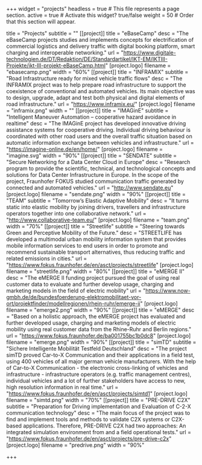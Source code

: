 +++
widget = "projects"
headless = true  # This file represents a page section.
active = true  # Activate this widget? true/false
weight = 50  # Order that this section will appear.

title = "Projects"
subtitle = ""
[[project]]
    title = "eBaseCamp"
    desc = "The eBaseCamp projects studies and implements concepts for electrification of commercial logistics and delivery traffic with digital booking platform, smart charging and interoperable networking."
    url = "https://www.digitale-technologien.de/DT/Redaktion/DE/Standardartikel/IKT-EM/IKTIII-Projekte/ikt-III-projekt-eBaseCamp.html"
    [project.logo]
        filename = "ebasecamp.png"
        width = "60%"
[[project]]
    title = "INFRAMIX"
    subtitle = "Road Infrastructure ready for mixed vehicle traffic flows"
    desc = "The INFRAMIX project was to help prepare road infrastructure to support the coexistence of conventional and automated vehicles. Its main objective was to design, upgrade, adapt and test both physical and digital elements of road infrastructure."
    url = "https://www.inframix.eu/"
    [project.logo]
        filename = "inframix.png"
        width = ""
[[project]]
    title = "IMAGinE"
    subtitle = "Intelligent Maneuver Automation – cooperative hazard avoidance in realtime"
    desc = "The IMAGinE project has developed innovative driving assistance systems for cooperative driving. Individual driving behaviour is coordinated with other road users and the overall traffic situation based on automatic information exchange between vehicles and infrastructure."
    url = "https://imagine-online.de/en/home/"
    [project.logo]
        filename = "imagine.svg"
        width = "90%"
[[project]]
    title = "SENDATE"
    subtitle = "Secure Networking for a Data Center Cloud in Europe"
    desc = "Research program to provide the scientific, technical, and technological concepts and solutions for Data Center Infrastructure in Europe. In the scope of the project, Fraunhofer FOKUS studied communication traffic generated by connected and automated vehicles."
    url = "http://www.sendate.eu"
    [project.logo]
        filename = "sendate.png"
        width = "90%"
[[project]]
    title = "TEAM"
    subtitle = "Tomorrow’s Elastic Adaptive Mobility"
    desc = "It turns static into elastic mobility by joining drivers, travellers and infrastructure operators together into one collaborative network."
    url = "http://www.collaborative-team.eu/"
    [project.logo]
        filename = "team.png"
        width = "70%"
[[project]]
    title = "Streetlife"
    subtitle = "Steering towards Green and Perceptive Mobility of the Future."
    desc = "STREETLIFE has developed a multimodal urban mobility information system that provides mobile information services to end users in order to promote and recommend sustainable transport alternatives, thus reducing traffic and related emissions in cities."
    url = "https://www.fokus.fraunhofer.de/en/asct/projects/streetlife"
    [project.logo]
        filename = "streetlife.png"
        width = "80%"
[[project]]
    title = "eMERGE II"
    desc = "The eMERGE II funding project pursued the goal of using real customer data to evaluate and further develop usage, charging and marketing models in the field of electric mobility"
    url = "https://www.now-gmbh.de/de/bundesfoerderung-elektromobilitaet-vor-ort/projektfinder/modellregionen/rhein-ruhr/emerge-ii"
    [project.logo]
        filename = "emerge2.png"
        width = "90%"
[[project]]
    title = "eMERGE"
    desc = "Based on a holistic approach, the eMERGE project has evaluated and further developed usage, charging and marketing models of electric mobility using real customer data from the Rhine-Ruhr and Berlin regions."
    url = "https://www.fokus.fraunhofer.de/ba001755bc1b0dc8"
    [project.logo]
        filename = "emerge.png"
        width = "90%"
[[project]]
    title = "simTD"
    subtitle = "Sichere Intelligente Mobilität Testfeld Deutschland"
    desc = "The project simTD proved Car-to-X Communication and their applications in a field test, using 400 vehicles of all major german vehicle manufacturers. With the help of Car-to-X Communication - the electronic cross-linking of vehicles and infrastructure - infrastructure operators (e.g. traffic management centres), individual vehicles and a lot of further stakeholders have access to new, high resolution information in real time."
    url = "https://www.fokus.fraunhofer.de/en/asct/projects/simtd1"
    [project.logo]
        filename = "simtd.png"
        width = "70%"
[[project]]
    title = "PRE-DRIVE C2X"
    subtitle = "Preparation for Driving implementation and Evaluation of C-2-X communication technology"
    desc = "The main focus of the project was to find and implement tools and methods to validate C2X systems or C2X-based applications. Therefore, PRE-DRIVE C2X had two approaches: An integrated simulation environment from and a field operational tests."
    url = "https://www.fokus.fraunhofer.de/en/asct/projects/pre-drive-c2x"
    [project.logo]
        filename = "predrive.png"
        width = "90%"
 
+++


